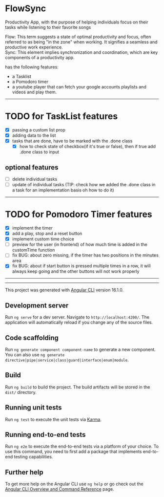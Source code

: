 # FlowSync
Productivity App, with the purpose of helping individuals focus on their tasks while listening to their favorite songs

Flow: This term suggests a state of optimal productivity and focus, often referred to as being "in the zone" when working. It signifies a seamless and productive work experience.  
Sync: This element implies synchronization and coordination, which are key components of a productivity app.


has the following features: 
- a Tasklist  
- a Pomodoro timer 
- a youtube player that can fetch your google accounts playlists and videos and play them.

----------

# TODO for TaskList features
- [x] passing a custom list prop
- [x] adding data to the list
- [x] tasks that are done, have to be marked with the .done class
    - [x] how to check state of checkbox(if it's true or false), then if true add .done class to input

## optional features
- [ ] delete individual tasks
- [ ] update of individual tasks (TIP: check how we added the .done class in a task for an implementation basis oh how to do it)

---------
# TODO for Pomodoro Timer features
- [x] implement the timer
- [x] add a play, stop and a reset button
- [x] implement custom time choice
- [ ] preview for the user (in frontend) of how much time is added in the customTime function
- [ ] fix BUG: about zero missing, if the timer has two positions in the minutes area
- [x] fix BUG: about if start button is pressed multiple times in a row, it will always keep going and the other buttons will not work properly

----------
----------

This project was generated with [Angular CLI](https://github.com/angular/angular-cli) version 16.1.0.

## Development server

Run `ng serve` for a dev server. Navigate to `http://localhost:4200/`. The application will automatically reload if you change any of the source files.

## Code scaffolding

Run `ng generate component component-name` to generate a new component. You can also use `ng generate directive|pipe|service|class|guard|interface|enum|module`.

## Build

Run `ng build` to build the project. The build artifacts will be stored in the `dist/` directory.

## Running unit tests

Run `ng test` to execute the unit tests via [Karma](https://karma-runner.github.io).

## Running end-to-end tests

Run `ng e2e` to execute the end-to-end tests via a platform of your choice. To use this command, you need to first add a package that implements end-to-end testing capabilities.

## Further help

To get more help on the Angular CLI use `ng help` or go check out the [Angular CLI Overview and Command Reference](https://angular.io/cli) page.
